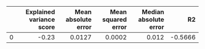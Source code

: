 |    |   Explained variance score |   Mean absolute error |   Mean squared error |   Median absolute error |      R2 |
|---:|---------------------------:|----------------------:|---------------------:|------------------------:|--------:|
|  0 |                      -0.23 |                0.0127 |               0.0002 |                   0.012 | -0.5666 |